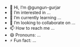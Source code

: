 - 👋 Hi, I’m @gungun-gurjar
- 👀 I’m interested in ...
- 🌱 I’m currently learning  ...
- 💞️ I’m looking to collaborate on ...
- 📫 How to reach me ...
- 😄 Pronouns: ...
- ⚡ Fun fact: ...

<!---
gungun-gurjar/gungun-gurjar is a ✨ special ✨ repository because its `README.md` (this file) appears on your GitHub profile.
You can click the Preview link to take a look at your changes.
--->

